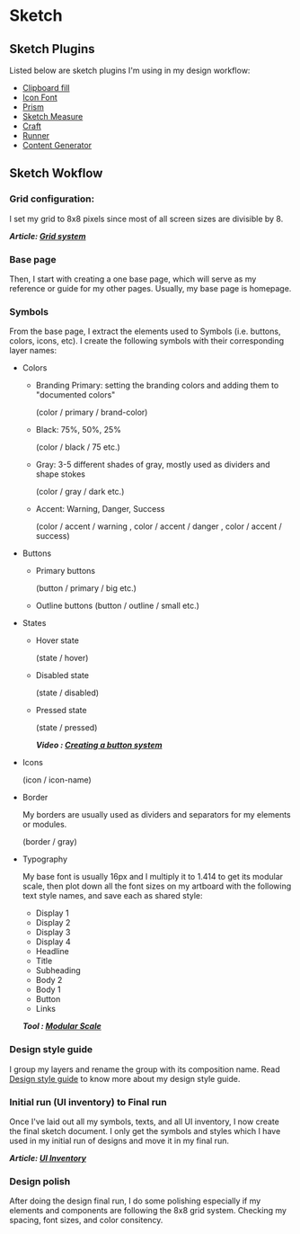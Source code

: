 # Sketch 

## Sketch Plugins

Listed below are sketch plugins I'm using in my design workflow:

  - [Clipboard fill](https://github.com/ScottSavarie/Clipboard-Fill)
  - [Icon Font](https://github.com/keremciu/sketch-iconfont)
  - [Prism](https://github.com/ment-mx/Prism)
  - [Sketch Measure](http://utom.design/measure/)
  - [Craft](https://www.invisionapp.com/craft)
  - [Runner](http://sketchrunner.com/)
  - [Content Generator](https://github.com/timuric/Content-generator-sketch-plugin)
  

## Sketch Wokflow

### Grid configuration:

I set my grid to 8x8 pixels since most of all screen sizes are divisible by 8.

  **_Article: [Grid system](https://builttoadapt.io/intro-to-the-8-point-grid-system-d2573cde8632)_**

### Base page

Then, I start with creating a one base page, which will serve as my reference or guide for my other pages. Usually, my base page is homepage.

### Symbols

From the base page, I extract the elements used to Symbols (i.e. buttons, colors, icons, etc). I create the following symbols with their corresponding layer names:

  * Colors
  
    - Branding Primary: setting the branding colors and adding them to "documented colors"
    
      (color / primary / brand-color)
      
    - Black: 75%, 50%, 25% 
    
      (color / black / 75 etc.)
      
    - Gray: 3-5 different shades of gray, mostly used as dividers and shape stokes 
    
      (color / gray / dark etc.)
    
    - Accent: Warning, Danger, Success
    
      (color / accent / warning , color / accent / danger , color / accent / success)
      
      
  * Buttons
      
    - Primary buttons
    
      (button / primary / big etc.)
    
    - Outline buttons
      (button / outline / small etc.)
    
  * States
  
    - Hover state
    
      (state / hover)
      
    - Disabled state
    
      (state / disabled)
      
    - Pressed state
      
      (state / pressed)
      
      **_Video : [Creating a button system](https://www.youtube.com/watch?v=_bjqVF7Fvg4)_**
      
   * Icons 
   
      (icon / icon-name)
      
   * Border
   
     My borders are usually used as dividers and separators for my elements or modules.
     
     (border / gray)
      
      
   * Typography
   
      My base font is usually 16px and I multiply it to 1.414 to get its modular scale, then plot down all the font sizes on my artboard with the following text style names, and save each as shared style:
      
      - Display 1
      - Display 2
      - Display 3
      - Display 4
      - Headline
      - Title
      - Subheading
      - Body 2
      - Body 1
      - Button
      - Links
      
      **_Tool : [Modular Scale](www.modularscale.com)_**
      
 
### Design style guide

I group my layers and rename the group with its composition name. Read [Design style guide](https://github.com/rielm/design-resources/blob/master/design-style-guide.md) to know more about my design style guide. 

### Initial run (UI inventory) to Final run

Once I've laid out all my symbols, texts, and all UI inventory, I now create the final sketch document. I only get the symbols and styles which I have used in my initial run of designs and move it in my final run. 

**_Article: [UI Inventory](http://bradfrost.com/blog/post/interface-inventory/)_**

### Design polish

After doing the design final run, I do some polishing especially if my elements and components are following the 8x8 grid system. Checking my spacing, font sizes, and color consitency.
 
 
      
      
      
  
   
      
      
  
